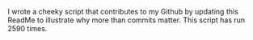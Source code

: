 I wrote a cheeky script that contributes to my Github by updating this ReadMe to illustrate why more than commits matter. This script has run 2590 times.